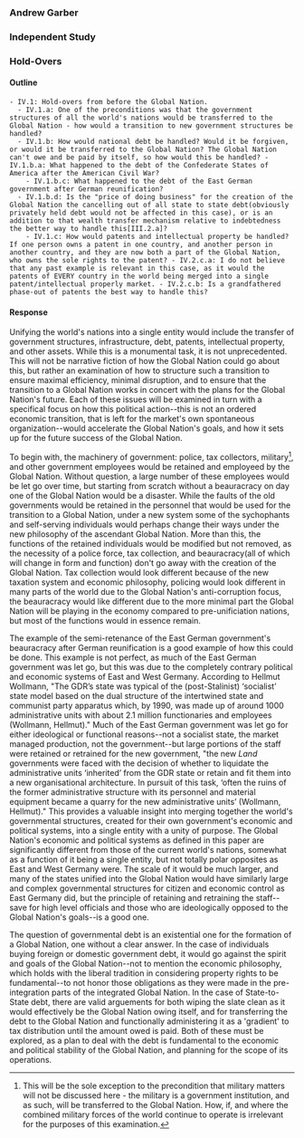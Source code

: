 ### Andrew Garber

### Independent Study

### Hold-Overs

#### Outline

```
- IV.1: Hold-overs from before the Global Nation.
  - IV.1.a: One of the preconditions was that the government structures of all the world's nations would be transferred to the Global Nation - how would a transition to new government structures be handled?
  - IV.1.b: How would national debt be handled? Would it be forgiven, or would it be transferred to the Global Nation? The Global Nation can't owe and be paid by itself, so how would this be handled? - IV.1.b.a: What happened to the debt of the Confederate States of America after the American Civil War?
    - IV.1.b.c: What happened to the debt of the East German government after German reunification?
  - IV.1.b.d: Is the "price of doing business" for the creation of the Global Nation the cancelling out of all state to state debt(obviously privately held debt would not be affected in this case), or is an addition to that wealth transfer mechanism relative to indebtedness the better way to handle this[III.2.a]?
    - IV.1.c: How would patents and intellectual property be handled? If one person owns a patent in one country, and another person in another country, and they are now both a part of the Global Nation, who owns the sole rights to the patent? - IV.2.c.a: I do not believe that any past example is relevant in this case, as it would the patents of EVERY country in the world being merged into a single patent/intellectual properly market. - IV.2.c.b: Is a grandfathered phase-out of patents the best way to handle this?

```

#### Response

Unifying the world's nations into a single entity would include the transfer of government structures, infrastructure, debt, patents, intellectual property, and other assets. While this is a monumental task, it is not unprecedented. This will not be narrative fiction of how the Global Nation could go about this, but rather an examination of how to structure such a transition to ensure maximal efficiency, minimal disruption, and to ensure that the transition to a Global Nation works in concert with the plans for the Global Nation's future. Each of these issues will be examined in turn with a specifical focus on how this political action--this is not an ordered economic transition, that is left for the market's own spontaneous organization--would accelerate the Global Nation's goals, and how it sets up for the future success of the Global Nation.

To begin with, the machinery of government: police, tax collectors, military[^1], and other government employees would be retained and employeed by the Global Nation. Without question, a large number of these employees would be let go over time, but starting from scratch without a beauracracy on day one of the Global Nation would be a disaster. While the faults of the old governments would be retained in the personnel that would be used for the transition to a Global Nation, under a new system some of the sychophants and self-serving individuals would perhaps change their ways under the new philosophy of the ascendant Global Nation. More than this, the functions of the retained individuals would be modified but not removed, as the necessity of a police force, tax collection, and beauracracy(all of which will change in form and function) don't go away with the creation of the Global Nation. Tax collection would look different because of the new taxation system and economic philosophy, policing would look different in many parts of the world due to the Global Nation's anti-corruption focus, the beauracracy would like different due to the more minimal part the Global Nation will be playing in the economy compared to pre-unificiation nations, but most of the functions would in essence remain.

The example of the semi-retenance of the East German government's beauracracy after German reunification is a good example of how this could be done. This example is not perfect, as much of the East German government was let go, but this was due to the completely contrary political and economic systems of East and West Germany. According to Hellmut Wollmann, "The GDR’s state was typical of the (post-Stalinist) ‘socialist’ state model based on the dual structure of the intertwined state and communist party apparatus which, by 1990, was made up of around 1000 administrative units with about 2.1 million functionaries and employees (Wollmann, Hellmut)." Much of the East German government was let go for either ideological or functional reasons--not a socialist state, the market managed production, not the government--but large portions of the staff were retained or retrained for the new government, "the new _Land_ governments were faced with the decision of whether to liquidate the administrative units ‘inherited’ from the GDR state or retain and fit them into a new organisational architecture. In pursuit of this task, ‘often the ruins of the former administrative structure with its personnel and material equipment became a quarry for the new administrative units’ (Wollmann, Hellmut)." This provides a valuable insight into merging together the world's governmental structures, created for their own government's economic and political systems, into a single entity with a unity of purpose. The Global Nation's economic and political systems as defined in this paper are significantly different from those of the current world's nations, somewhat as a function of it being a single entity, but not totally polar opposites as East and West Germany were. The scale of it would be much larger, and many of the states unified into the Global Nation would have similarly large and complex governmental structures for citizen and economic control as East Germany did, but the principle of retaining and retraining the staff--save for high level officials and those who are ideologically opposed to the Global Nation's goals--is a good one.

The question of governmental debt is an existential one for the formation of a Global Nation, one without a clear answer. In the case of individuals buying foreign or domestic government debt, it would go against the spirit and goals of the Global Nation--not to mention the economic philosophy, which holds with the liberal tradition in considering property rights to be fundamental--to not honor those obligations as they were made in the pre-integration parts of the integrated Global Nation. In the case of State-to-State debt, there are valid arguements for both wiping the slate clean as it would effectively be the Global Nation owing itself, and for transferring the debt to the Global Nation and functionally administering it as a 'gradient' to tax distribution until the amount owed is paid. Both of these must be explored, as a plan to deal with the debt is fundamental to the economic and political stability of the Global Nation, and planning for the scope of its operations.

[^1]: This will be the sole exception to the precondition that military matters will not be discussed here - the military is a government institution, and as such, will be transferred to the Global Nation. How, if, and where the combined military forces of the world continue to operate is irrelevant for the purposes of this examination.
